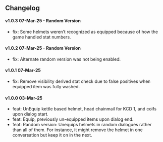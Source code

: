## Changelog

#### v1.0.3 07-Mar-25 - Random Version
- fix: Some helmets weren’t recognized as equipped because of how the game handled stat numbers.

#### v1.0.2 07-Mar-25 - Random Version

- fix: Alternate random version was not being enabled.

#### v1.0.1 07-Mar-25

- fix: Remove visibility derived stat check due to false positives when equipped item was fully washed.

#### v1.0.0 03-Mar-25

- feat: UnEquip kettle based helmet, head chainmail for KCD 1, and coifs upon dialog start.
- feat: Equip, previously un-equipped items upon dialog end.
- feat: Random version: Unequips helmets in random dialogues rather than all of them. For instance, it might remove the helmet in one conversation but keep it on in the next.
